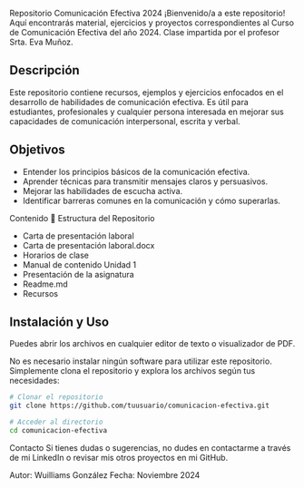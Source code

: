 Repositorio Comunicación Efectiva 2024
¡Bienvenido/a a este repositorio! Aquí encontrarás material, ejercicios y proyectos correspondientes al Curso de Comunicación Efectiva del año 2024. Clase impartida por el profesor Srta. Eva Muñoz.

## Descripción
Este repositorio contiene recursos, ejemplos y ejercicios enfocados en el desarrollo de habilidades de comunicación efectiva. Es útil para estudiantes, profesionales y cualquier persona interesada en mejorar sus capacidades de comunicación interpersonal, escrita y verbal.

## Objetivos

- Entender los principios básicos de la comunicación efectiva.
- Aprender técnicas para transmitir mensajes claros y persuasivos.
- Mejorar las habilidades de escucha activa.
- Identificar barreras comunes en la comunicación y cómo superarlas.

Contenido
📂 Estructura del Repositorio

- Carta de presentación laboral
- Carta de presentación laboral.docx
- Horarios de clase
- Manual de contenido Unidad 1
- Presentación de la asignatura
- Readme.md
- Recursos

## Instalación y Uso

Puedes abrir los archivos en cualquier editor de texto o visualizador de PDF.

No es necesario instalar ningún software para utilizar este repositorio. Simplemente clona el repositorio y explora los archivos según tus necesidades:

```bash
# Clonar el repositorio
git clone https://github.com/tuusuario/comunicacion-efectiva.git

# Acceder al directorio
cd comunicacion-efectiva
```


Contacto Si tienes dudas o sugerencias, no dudes en contactarme a través de mi LinkedIn o revisar mis otros proyectos en mi GitHub.

Autor: Wuilliams González Fecha: Noviembre 2024